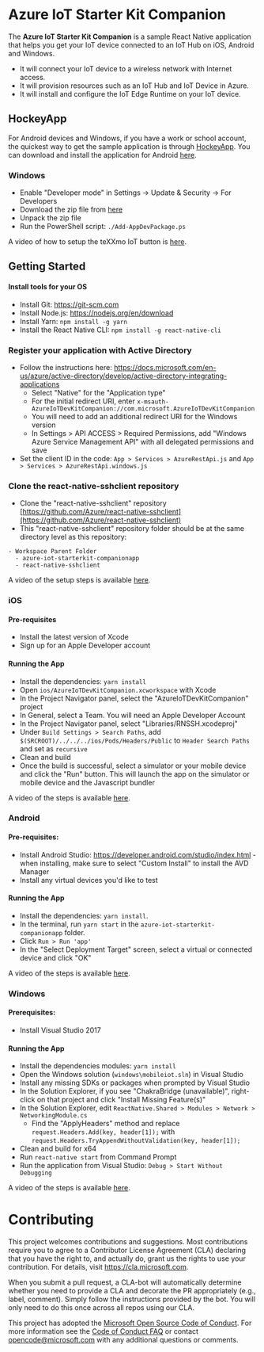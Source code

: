 #  Azure IoT Starter Kit Companion

The **Azure IoT Starter Kit Companion** is a sample React Native application that helps you get your IoT device connected to an IoT Hub on iOS, Android and Windows.

- It will connect your IoT device to a wireless network with Internet access.
- It will provision resources such as an IoT Hub and IoT Device in Azure.
- It will install and configure the IoT Edge Runtime on your IoT device.

## HockeyApp

For Android devices and Windows, if you have a work or school account, the quickest way to get the sample application is through [HockeyApp](https://hockeyapp.net). You can download and install the application for Android [here](https://rink.hockeyapp.net/apps/3f3aff53951843b5889db768287c531a).

### Windows
- Enable "Developer mode" in Settings -> Update & Security -> For Developers
- Download the zip file from [here](https://rink.hockeyapp.net/apps/9d049d0ef27c462aba7a3db3afc5d797)
- Unpack the zip file
- Run the PowerShell script: `./Add-AppDevPackage.ps`

A video of how to setup the teXXmo IoT button is [here](https://iotcompanionapp.blob.core.windows.net/videos/button_flow.mp4).

## Getting Started

#### Install tools for your OS
- Install Git: https://git-scm.com
- Install Node.js: https://nodejs.org/en/download
- Install Yarn: `npm install -g yarn`
- Install the React Native CLI: `npm install -g react-native-cli`

### Register your application with Active Directory
- Follow the instructions here: https://docs.microsoft.com/en-us/azure/active-directory/develop/active-directory-integrating-applications
  - Select "Native" for the "Application type"
  - For the initial redirect URI, enter `x-msauth-AzureIoTDevKitCompanion://com.microsoft.AzureIoTDevKitCompanion`
  - You will need to add an additional redirect URI for the Windows version
  - In Settings > API ACCESS > Required Permissions, add "Windows Azure Service Management API" with all delegated permissions and save
- Set the client ID in the code: `App > Services > AzureRestApi.js` and `App > Services > AzureRestApi.windows.js`

### Clone the react-native-sshclient repository
- Clone the "react-native-sshclient" repository [https://github.com/Azure/react-native-sshclient](https://github.com/Azure/react-native-sshclient)
- This "react-native-sshclient" repository folder should be at the same directory level as this repository:
```
- Workspace Parent Folder
  - azure-iot-starterkit-companionapp
  - react-native-sshclient
```

A video of the setup steps is available [here](https://iotcompanionapp.blob.core.windows.net/videos/checkout.mov).

### iOS

#### Pre-requisites
- Install the latest version of Xcode
- Sign up for an Apple Developer account

#### Running the App
- Install the dependencies: `yarn install`
- Open `ios/AzureIoTDevKitCompanion.xcworkspace` with Xcode
- In the Project Navigator panel, select the "AzureIoTDevKitCompanion" project
- In General, select a Team. You will need an Apple Developer Account
- In the Project Navigator panel, select "Libraries/RNSSH.xcodeproj"
- Under `Build Settings > Search Paths`, add `$(SRCROOT)/../../../ios/Pods/Headers/Public` to `Header Search Paths` and set as `recursive`
- Clean and build
- Once the build is successful, select a simulator or your mobile device and click the "Run" button. This will launch the app on the simulator or mobile device and the Javascript bundler

A video of the steps is available [here](https://iotcompanionapp.blob.core.windows.net/videos/run_ios.mp4).

### Android

#### Pre-requisites:
- Install Android Studio: https://developer.android.com/studio/index.html - when installing, make sure to select "Custom Install" to install the AVD Manager
- Install any virtual devices you'd like to test

#### Running the App
- Install the dependencies: `yarn install`.
- In the terminal, run `yarn start` in the `azure-iot-starterkit-companionapp` folder.
- Click `Run > Run 'app'`
- In the "Select Deployment Target" screen, select a virtual or connected device and click "OK"

A video of the steps is available [here](https://iotcompanionapp.blob.core.windows.net/videos/run_android.mp4).

### Windows

#### Prerequisites:
- Install Visual Studio 2017

#### Running the App
- Install the dependencies modules: `yarn install`
- Open the Windows solution (`windows\mobileiot.sln`) in Visual Studio
- Install any missing SDKs or packages when prompted by Visual Studio
- In the Solution Explorer, if you see "ChakraBridge (unavailable)", right-click on that project and click "Install Missing Feature(s)"
- In the Solution Explorer, edit `ReactNative.Shared > Modules > Network > NetworkingModule.cs`
  - Find the "ApplyHeaders" method and replace `request.Headers.Add(key, header[1]);` with `request.Headers.TryAppendWithoutValidation(key, header[1]);`
- Clean and build for x64
- Run `react-native start` from Command Prompt
- Run the application from Visual Studio: `Debug > Start Without Debugging`

A video of the steps is available [here](https://iotcompanionapp.blob.core.windows.net/videos/run_windows.mp4).


# Contributing

This project welcomes contributions and suggestions.  Most contributions require you to agree to a
Contributor License Agreement (CLA) declaring that you have the right to, and actually do, grant us
the rights to use your contribution. For details, visit https://cla.microsoft.com.

When you submit a pull request, a CLA-bot will automatically determine whether you need to provide
a CLA and decorate the PR appropriately (e.g., label, comment). Simply follow the instructions
provided by the bot. You will only need to do this once across all repos using our CLA.

This project has adopted the [Microsoft Open Source Code of Conduct](https://opensource.microsoft.com/codeofconduct/).
For more information see the [Code of Conduct FAQ](https://opensource.microsoft.com/codeofconduct/faq/) or
contact [opencode@microsoft.com](mailto:opencode@microsoft.com) with any additional questions or comments.
